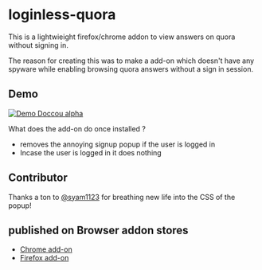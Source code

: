 # loginless-quora
This is a lightwieight firefox/chrome addon to view answers on quora without signing in. 

The reason for creating this was to make a add-on which doesn't have any spyware while enabling browsing quora answers without a sign in session.

## Demo

[![Demo Doccou alpha](https://j.gifs.com/4QmqG2.gif)](https://www.youtube.com/watch?v=PfoFY8owjn4)


What does the add-on do once installed  ?
* removes the annoying signup popup if the user is logged in
* Incase the user is logged in it does nothing

## Contributor
Thanks a ton to [@syam1123](https://github.com/syam1123) for breathing new life into the CSS of the popup!

## published on Browser addon stores
* [Chrome add-on](https://chrome.google.com/webstore/detail/loginless-quora/ooledigpfjcpgjjojmenonlcalmhhfbl)
* [Firefox add-on](https://addons.mozilla.org/en-GB/firefox/addon/use-quora-without-login/)
